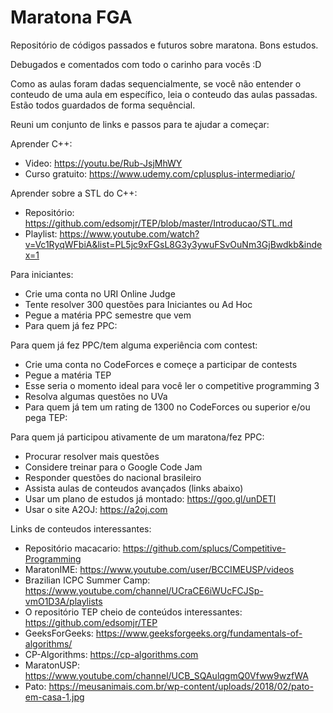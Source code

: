 # Maratona FGA
Repositório de códigos passados e futuros sobre maratona. Bons estudos.

Debugados e comentados com todo o carinho para vocês :D

Como as aulas foram dadas sequencialmente, se você não entender o conteudo de uma aula em específico, leia o conteudo das aulas passadas. Estão todos guardados de forma sequêncial.

Reuni um conjunto de links e passos para te ajudar a começar:

Aprender C++:
- Video: https://youtu.be/Rub-JsjMhWY
- Curso gratuito: https://www.udemy.com/cplusplus-intermediario/

Aprender sobre a STL do C++:
- Repositório: https://github.com/edsomjr/TEP/blob/master/Introducao/STL.md
- Playlist: https://www.youtube.com/watch?v=Vc1RyqWFbiA&list=PL5jc9xFGsL8G3y3ywuFSvOuNm3GjBwdkb&index=1

Para iniciantes:
- Crie uma conta no URI Online Judge
- Tente resolver 300 questões para Iniciantes ou Ad Hoc
- Pegue a matéria PPC semestre que vem
- Para quem já fez PPC:

Para quem já fez PPC/tem alguma experiência com contest:
- Crie uma conta no CodeForces e começe a participar de contests
- Pegue a matéria TEP
- Esse seria o momento ideal para você ler o competitive programming 3
- Resolva algumas questões no UVa
- Para quem já tem um rating de 1300 no CodeForces ou superior e/ou pega TEP:

Para quem já participou ativamente de um maratona/fez PPC:
- Procurar resolver mais questões
- Considere treinar para o Google Code Jam
- Responder questões do nacional brasileiro
- Assista aulas de conteudos avançados (links abaixo)
- Usar um plano de estudos já montado: https://goo.gl/unDETI
- Usar o site A2OJ: https://a2oj.com

Links de conteudos interessantes:
- Repositório macacario: https://github.com/splucs/Competitive-Programming
- MaratonIME: https://www.youtube.com/user/BCCIMEUSP/videos
- Brazilian ICPC Summer Camp: https://www.youtube.com/channel/UCraCE6iWUcFCJSp-vmO1D3A/playlists
- O repositório TEP cheio de conteúdos interessantes: https://github.com/edsomjr/TEP
- GeeksForGeeks: https://www.geeksforgeeks.org/fundamentals-of-algorithms/
- CP-Algorithms: https://cp-algorithms.com
- MaratonUSP: https://www.youtube.com/channel/UCB_SQAulqgmQ0Vfww9wzfWA
- Pato: https://meusanimais.com.br/wp-content/uploads/2018/02/pato-em-casa-1.jpg
